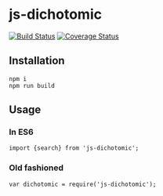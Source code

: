 # js-dichotomic

[![Build Status](https://travis-ci.org/ViBiOh/js-dichotomic.svg?branch=master)](https://travis-ci.org/ViBiOh/js-dichotomic) [![Coverage Status](https://coveralls.io/repos/github/ViBiOh/js-dichotomic/badge.svg?branch=master)](https://coveralls.io/github/ViBiOh/js-dichotomic?branch=master)

## Installation

```
npm i
npm run build
```

## Usage

### In ES6

    import {search} from 'js-dichotomic';

### Old fashioned

    var dichotomic = require('js-dichotomic');
